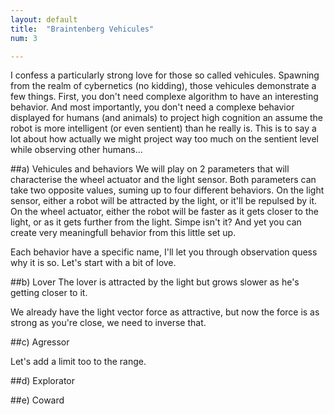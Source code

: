 ```yaml
---
layout: default
title:  "Braintenberg Vehicules"
num: 3

---
```


I confess a particularly strong love for those so called vehicules. Spawning from the realm of cybernetics (no kidding), those vehicules demonstrate a few things. First, you don't need complexe algorithm to have an interesting behavior. And most importantly, you don't need a complexe behavior displayed for humans (and animals) to project high cognition an assume the robot is more intelligent (or even sentient) than he really is. This is to say a lot about how actually we might project way too much on the sentient level while observing other humans...

##a) Vehicules and behaviors
We will play on 2 parameters that will characterise the wheel actuator and the light sensor. Both parameters can take two opposite values, suming up to four different behaviors. On the light sensor, either a robot will be attracted by the light, or it'll be repulsed by it. On the wheel actuator, either the robot will be faster as it gets closer to the light, or as it gets further from the light. Simpe isn't it? And yet you can create very meaningfull behavior from this little set up.

Each behavior have a specific name, I'll let you through observation quess why it is so. Let's start with a bit of love. 

##b) Lover
The lover is attracted by the light but grows slower as he's getting closer to it.

We already have the light vector force as attractive, but now the force is as strong as you're close, we need to inverse that.


##c) Agressor

Let's add a limit too to the range.

##d) Explorator

##e) Coward

